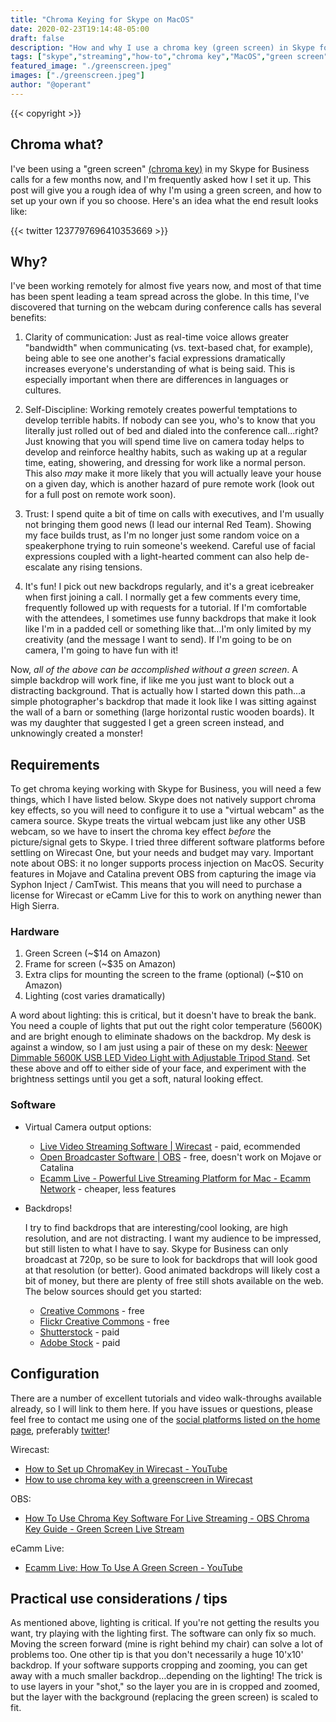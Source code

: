 ```yaml
---
title: "Chroma Keying for Skype on MacOS"
date: 2020-02-23T19:14:48-05:00
draft: false
description: "How and why I use a chroma key (green screen) in Skype for Business calls"
tags: ["skype","streaming","how-to","chroma key","MacOS","green screen","wirecast","obs","ecamm live"]
featured_image: "./greenscreen.jpeg"
images: ["./greenscreen.jpeg"]
author: "@operant"
---
```

{{< copyright >}}

## Chroma what?

I've been using a "green screen" [(chroma key)](https://en.wikipedia.org/wiki/Chroma_key) in my Skype for Business calls for a few months now, and I'm frequently asked how I set it up. This post will give you a rough idea of why I'm using a green screen, and how to set up your own if you so choose. Here's an idea what the end result looks like:

{{< twitter 1237797696410353669 >}}  

## Why?

I've been working remotely for almost five years now, and most of that time has been spent leading a team spread across the globe.  In this time, I've discovered that turning on the webcam during conference calls has several benefits:

1. Clarity of communication: Just as real-time voice allows greater "bandwidth" when communicating (vs. text-based chat, for example), being able to see one another's facial expressions dramatically increases everyone's understanding of what is being said. This is especially important when there are differences in languages or cultures.

2. Self-Discipline: Working remotely creates powerful temptations to develop terrible habits. If nobody can see you, who's to know that you literally just rolled out of bed and dialed into the conference call...right? Just knowing that you will spend time live on camera today helps to develop and reinforce healthy habits, such as waking up at a regular time, eating, showering, and dressing for work like a normal person. This also _may_ make it more likely that you will actually leave your house on a given day, which is another hazard of pure remote work (look out for a full post on remote work soon).

3. Trust: I spend quite a bit of time on calls with executives, and I'm usually not bringing them good news (I lead our internal Red Team). Showing my face builds trust, as I'm no longer just some random voice on a speakerphone trying to ruin someone's weekend. Careful use of facial expressions coupled with a light-hearted comment can also help de-escalate any rising tensions.

4. It's fun! I pick out new backdrops regularly, and it's a great icebreaker when first joining a call. I normally get a few comments every time, frequently followed up with requests for a tutorial. If I'm comfortable with the attendees, I sometimes use funny backdrops that make it look like I'm in a padded cell or something like that...I'm only limited by my creativity (and the message I want to send). If I'm going to be on camera, I'm going to have fun with it!

Now, _all of the above can be accomplished without a green screen_. A simple backdrop will work fine, if like me you just want to block out a distracting background.  That is actually how I started down this path…a simple photographer's backdrop that made it look like I was sitting against the wall of a barn or something (large horizontal rustic wooden boards). It was my daughter that suggested I get a green screen instead, and unknowingly created a monster!

## Requirements

To get chroma keying working with Skype for Business, you will need a few things, which I have listed below. Skype does not natively support chroma key effects, so you will need to configure it to use a "virtual webcam" as the camera source.  Skype treats the virtual webcam just like any other USB webcam, so we have to insert the chroma key effect _before_ the picture/signal gets to Skype. I tried three different software platforms before settling on Wirecast One, but your needs and budget may vary. Important note about OBS: it no longer supports process injection on MacOS. Security features in Mojave and Catalina prevent OBS from capturing the image via Syphon Inject / CamTwist. This means that you will need to purchase a license for Wirecast or eCamm Live for this to work on anything newer than High Sierra.

### Hardware

1. Green Screen (~$14 on Amazon)
2. Frame for screen (~$35 on Amazon)
3. Extra clips for mounting the screen to the frame (optional) (~$10 on Amazon)
4. Lighting  (cost varies dramatically)

A word about lighting: this is critical, but it doesn't have to break the bank. You need a couple of lights that put out the right color temperature (5600K) and are bright enough to eliminate shadows on the backdrop. My desk is against a window, so I am just using a pair of these on my desk: [Neewer Dimmable 5600K USB LED Video Light with Adjustable Tripod Stand](https://www.amazon.com/gp/product/B07T8FBZC2/ref=ppx_yo_dt_b_search_asin_title?ie=UTF8&psc=1). Set these above and off to either side of your face, and experiment with the brightness settings until you get a soft, natural looking effect.

### Software

* Virtual Camera output options:

  * [Live Video Streaming Software | Wirecast](https://www.telestream.net/wirecast/) - paid, ecommended
  * [Open Broadcaster Software | OBS](https://obsproject.com/) - free, doesn't work on Mojave or Catalina
  * [Ecamm Live - Powerful Live Streaming Platform for Mac - Ecamm Network](https://www.ecamm.com/mac/ecammlive/) - cheaper, less features

* Backdrops!

    I try to find backdrops that are interesting/cool looking, are high resolution, and are not distracting. I want my audience to be impressed, but still listen to what I have to say. Skype for Business can only broadcast at 720p, so be sure to look for backdrops that will look good at that resolution (or better). Good animated backdrops will likely cost a bit of money, but there are plenty of free still shots available on the web. The below sources should get you started:

  * [Creative Commons](https://search.creativecommons.org) - free
  * [Flickr Creative Commons](https://www.flickr.com/creativecommons/) - free
  * [Shutterstock](https://www.shutterstock.com/home) - paid
  * [Adobe Stock](https://stock.adobe.com) - paid


## Configuration

There are a number of excellent tutorials and video walk-throughs available already, so I will link to them here. If you have issues or questions, please feel free to contact me using one of the [social platforms listed on the home page](../../index.html), preferably [twitter](https://twitter.com/operant)!

Wirecast:

* [How to Set up ChromaKey in Wirecast - YouTube](https://www.youtube.com/watch?v=FTe_7Gq_l5o)
* [How to use chroma key with a greenscreen in Wirecast](https://streamshark.io/wirecast-guide/chroma-key)

OBS:

* [How To Use Chroma Key Software For Live Streaming - OBS Chroma Key Guide - Green Screen Live Stream](https://streamshark.io/blog/chroma-key-software-live-streaming/)

eCamm Live:

* [Ecamm Live: How To Use A Green Screen - YouTube](https://www.youtube.com/watch?v=6G4ZOAdgmPU)

## Practical use considerations / tips

As mentioned above, lighting is critical. If you're not getting the results you want, try playing with the lighting first. The software can only fix so much. Moving the screen forward (mine is right behind my chair) can solve a lot of problems too. One other tip is that you don't necessarily a huge 10'x10' backdrop. If your software supports cropping and zooming, you can get away with a much smaller backdrop…depending on the lighting! The trick is to use layers in your "shot," so the layer you are in is cropped and zoomed, but the layer with the background (replacing the green screen) is scaled to fit.
